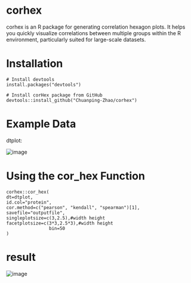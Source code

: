 # corhex

corhex is an R package for generating correlation hexagon plots. It helps you quickly visualize correlations between multiple groups within the R environment, particularly suited for large-scale datasets.

# Installation

```
# Install devtools
install.packages("devtools")

# Install corHex package from GitHub
devtools::install_github("Chuanping-Zhao/corhex")
```
# Example Data

dtplot:

![image](https://github.com/user-attachments/assets/57e4b70d-a923-4aef-ac8a-1302e3d50f7e)



# Using the cor_hex Function

```
corhex::cor_hex(
dt=dtplot,
id.col="protein",
cor.method=c("pearson", "kendall", "spearman")[1],
savefile="outputfile",
singleplotsize=c(3,2.5),#width height
facetplotsize=c(3*3,2.5*3),#width height
                bin=50
)
```

# result

![image](https://github.com/user-attachments/assets/c0c8f54b-21ec-42ed-bb10-47702ad3e3ce)


